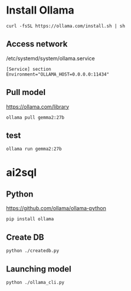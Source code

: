 # Install Ollama
```commandline
curl -fsSL https://ollama.com/install.sh | sh
```

## Access network
/etc/systemd/system/ollama.service
```
[Service] section
Environment="OLLAMA_HOST=0.0.0.0:11434"
```

## Pull model
https://ollama.com/library

```commandline
ollama pull gemma2:27b
```

## test
```commandline
ollama run gemma2:27b
```

# ai2sql
## Python
https://github.com/ollama/ollama-python

```commandline
pip install ollama
```

## Create DB
```commandline
python ./createdb.py
```

## Launching model
```commandline
python ./ollama_cli.py
```
